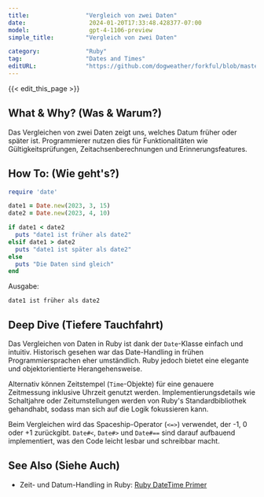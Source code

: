 ```yaml
---
title:                "Vergleich von zwei Daten"
date:                  2024-01-20T17:33:48.428377-07:00
model:                 gpt-4-1106-preview
simple_title:         "Vergleich von zwei Daten"

category:             "Ruby"
tag:                  "Dates and Times"
editURL:              "https://github.com/dogweather/forkful/blob/master/content/de/ruby/comparing-two-dates.md"
---
```


{{< edit_this_page >}}

## What & Why? (Was & Warum?)
Das Vergleichen von zwei Daten zeigt uns, welches Datum früher oder später ist. Programmierer nutzen dies für Funktionalitäten wie Gültigkeitsprüfungen, Zeitachsenberechnungen und Erinnerungsfeatures.

## How To: (Wie geht's?)
```Ruby
require 'date'

date1 = Date.new(2023, 3, 15)
date2 = Date.new(2023, 4, 10)

if date1 < date2
  puts "date1 ist früher als date2"
elsif date1 > date2
  puts "date1 ist später als date2"
else
  puts "Die Daten sind gleich"
end
```
Ausgabe:
```
date1 ist früher als date2
```

## Deep Dive (Tiefere Tauchfahrt)
Das Vergleichen von Daten in Ruby ist dank der `Date`-Klasse einfach und intuitiv. Historisch gesehen war das Date-Handling in frühen Programmiersprachen eher umständlich. Ruby jedoch bietet eine elegante und objektorientierte Herangehensweise.

Alternativ können Zeitstempel (`Time`-Objekte) für eine genauere Zeitmessung inklusive Uhrzeit genutzt werden. Implementierungsdetails wie Schaltjahre oder Zeitumstellungen werden von Ruby's Standardbibliothek gehandhabt, sodass man sich auf die Logik fokussieren kann.

Beim Vergleichen wird das Spaceship-Operator (`<=>`) verwendet, der -1, 0 oder +1 zurückgibt. `Date#<`, `Date#>` und `Date#==` sind darauf aufbauend implementiert, was den Code leicht lesbar und schreibbar macht.

## See Also (Siehe Auch)
- Zeit- und Datum-Handling in Ruby: [Ruby DateTime Primer](https://www.rubyguides.com/2015/12/ruby-time/)
